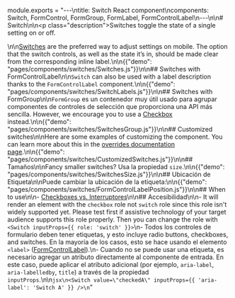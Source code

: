 module.exports = "---\ntitle: Switch React component\ncomponents: Switch, FormControl, FormGroup, FormLabel, FormControlLabel\n---\n\n# Switch\n\n<p class=\"description\">Switches toggle the state of a single setting on or off.</p>\n\n[Switches](https://material.io/design/components/selection-controls.html#switches) are the preferred way to adjust settings on mobile. The option that the switch controls, as well as the state it’s in, should be made clear from the corresponding inline label.\n\n{{\"demo\": \"pages/components/switches/Switches.js\"}}\n\n## Switches with FormControlLabel\n\n`Switch` can also be used with a label description thanks to the `FormControlLabel` component.\n\n{{\"demo\": \"pages/components/switches/SwitchLabels.js\"}}\n\n## Switches with FormGroup\n\n`FormGroup` es un contenedor muy útil usado para agrupar componentes de controles de selección que proporciona una API más sencilla. However, we encourage you to use a [Checkbox](/components/checkboxes/) instead.\n\n{{\"demo\": \"pages/components/switches/SwitchesGroup.js\"}}\n\n## Customized switches\n\nHere are some examples of customizing the component. You can learn more about this in the [overrides documentation page](/customization/components/).\n\n{{\"demo\": \"pages/components/switches/CustomizedSwitches.js\"}}\n\n## Tamaños\n\nFancy smaller switches? Usa la propiedad `size`.\n\n{{\"demo\": \"pages/components/switches/SwitchesSize.js\"}}\n\n## Ubicación de Etiqueta\n\nPuede cambiar la ubicación de la etiqueta:\n\n{{\"demo\": \"pages/components/switches/FormControlLabelPosition.js\"}}\n\n## When to use\n\n- [Checkboxes vs. Interruptores](https://uxplanet.org/checkbox-vs-toggle-switch-7fc6e83f10b8)\n\n## Accesibilidad\n\n- It will render an element with the `checkbox` role not `switch` role since this role isn't widely supported yet. Please test first if assistive technology of your target audience supports this role properly. Then you can change the role with `<Switch inputProps={{ role: 'switch' }}>`\n- Todos los controles de formulario deben tener etiquetas, y esto incluye radio buttons, checkboxes, and switches. En la mayoría de los casos, esto se hace usando el elemento `<label>` ([FormControlLabel](/api/form-control-label/)).\n- Cuando no se puede usar una etiqueta, es necesario agregar un atributo directamente al componente de entrada. En este caso, puede aplicar el atributo adicional (por ejemplo, `aria-label`, `aria-labelledby`, `title`) a través de la propiedad `inputProps`.\n\n```jsx\n<Switch value=\"checkedA\" inputProps={{ 'aria-label': 'Switch A' }} />\n```"